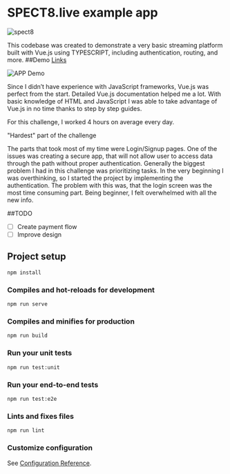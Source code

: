 # SPECT8.live example app

![spect8](https://ibb.co/1sNW2k0)

This codebase was created to demonstrate a very basic streaming platform built with Vue.js using TYPESCRIPT, including authentication, routing, and more.
##Demo
[Links](http://localhost/)

![APP Demo](https://giphy.com/gifs/ZR7ardRYvoXLMpUAOY/html5)

Since I didn’t have experience with JavaScript frameworks, Vue.js was perfect from the start. Detailed Vue.js documentation helped me a lot. With basic knowledge of HTML and JavaScript I was able to take advantage of Vue.js in no time thanks to step by step guides.

For this challenge, I worked 4 hours on average every day.

"Hardest" part of the challenge 

The parts that took most of my time were Login/Signup pages. One of the issues was creating a secure app, that will not allow user to access data through the path without proper authentication. Generally the biggest problem I had in this challenge was prioritizing tasks. In the very beginning I was overthinking, so I started the project by implementing the authentication. The problem with this was, that the login screen was the most time consuming part. Being beginner, I felt overwhelmed with all the new info. 

##TODO
- [ ] Create payment flow
- [ ] Improve design

## Project setup
```
npm install
```

### Compiles and hot-reloads for development
```
npm run serve
```

### Compiles and minifies for production
```
npm run build
```

### Run your unit tests
```
npm run test:unit
```

### Run your end-to-end tests
```
npm run test:e2e
```

### Lints and fixes files
```
npm run lint
```

### Customize configuration
See [Configuration Reference](https://cli.vuejs.org/config/).
